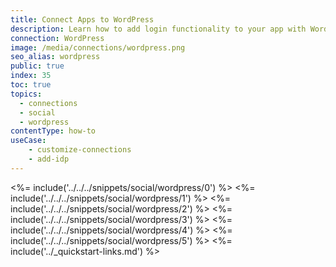 ```yaml
---
title: Connect Apps to WordPress
description: Learn how to add login functionality to your app with WordPress. You will need to obtain a Client Id and Client Secret for WordPress.
connection: WordPress
image: /media/connections/wordpress.png
seo_alias: wordpress
public: true
index: 35
toc: true
topics:
  - connections
  - social
  - wordpress
contentType: how-to
useCase:
    - customize-connections
    - add-idp
---
```

<%= include('../../../snippets/social/wordpress/0') %> 
<%= include('../../../snippets/social/wordpress/1') %> 
<%= include('../../../snippets/social/wordpress/2') %> 
<%= include('../../../snippets/social/wordpress/3') %> 
<%= include('../../../snippets/social/wordpress/4') %> 
<%= include('../../../snippets/social/wordpress/5') %> 
<%= include('../_quickstart-links.md') %>

